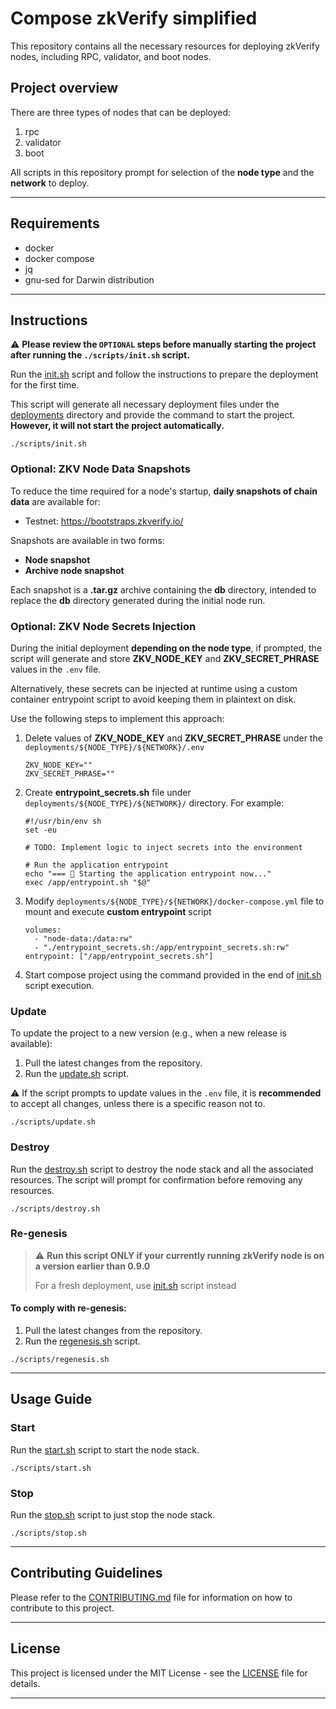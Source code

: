 # Compose zkVerify simplified

This repository contains all the necessary resources for deploying zkVerify nodes, including RPC, validator, and boot nodes.


## Project overview

There are three types of nodes that can be deployed:

1. rpc
2. validator
3. boot

All scripts in this repository prompt for selection of the **node type** and the **network** to deploy.

---

## Requirements

* docker
* docker compose
* jq
* gnu-sed for Darwin distribution

---

## Instructions

⚠️ **Please review the `OPTIONAL` steps before manually starting the project after running the `./scripts/init.sh` script.**

Run the [init.sh](./scripts/init.sh) script and follow the instructions to prepare the deployment for the first time.

This script will generate all necessary deployment files under the [deployments](deployments) directory and provide the command to start the project. **However, it will not start the project automatically.**

```shell
./scripts/init.sh
```

### Optional: ZKV Node Data Snapshots

To reduce the time required for a node's startup, **daily snapshots of chain data** are available for:
- Testnet: https://bootstraps.zkverify.io/

Snapshots are available in two forms:

- **Node snapshot**
- **Archive node snapshot**

Each snapshot is a **.tar.gz** archive containing the **db** directory, intended to replace the **db** directory generated during the initial node run.

### Optional: ZKV Node Secrets Injection

During the initial deployment **depending on the node type**, if prompted, the script will generate and store **ZKV_NODE_KEY** and **ZKV_SECRET_PHRASE** values in the `.env` file.

Alternatively, these secrets can be injected at runtime using a custom container entrypoint script to avoid keeping them in plaintext on disk.

Use the following steps to implement this approach:

1. Delete values of **ZKV_NODE_KEY** and **ZKV_SECRET_PHRASE** under the `deployments/${NODE_TYPE}/${NETWORK}/.env`
    ```bazaar
    ZKV_NODE_KEY=""
    ZKV_SECRET_PHRASE=""
    ```
2. Create **entrypoint_secrets.sh** file under `deployments/${NODE_TYPE}/${NETWORK}/` directory. For example:
    ```
    #!/usr/bin/env sh
    set -eu
    
    # TODO: Implement logic to inject secrets into the environment
   
    # Run the application entrypoint
    echo "=== 🚀 Starting the application entrypoint now..."
    exec /app/entrypoint.sh "$@"
    ```
3. Modify `deployments/${NODE_TYPE}/${NETWORK}/docker-compose.yml` file to mount and execute **custom entrypoint** script
    ```
    volumes:
      - "node-data:/data:rw"
      - "./entrypoint_secrets.sh:/app/entrypoint_secrets.sh:rw"
    entrypoint: ["/app/entrypoint_secrets.sh"]
    ```
4. Start compose project using the command provided in the end of [init.sh](./scripts/init.sh) script execution.

### Update

To update the project to a new version (e.g., when a new release is available):

1. Pull the latest changes from the repository.
2. Run the [update.sh](./scripts/update.sh) script.

⚠️ If the script prompts to update values in the `.env` file, it is **recommended** to accept all changes, unless there is a specific reason not to.

```shell
./scripts/update.sh
```

### Destroy

Run the [destroy.sh](./scripts/destroy.sh) script to destroy the node stack and all the associated resources. The script will prompt for confirmation before removing any resources.

```shell
./scripts/destroy.sh
```

### Re-genesis

> ⚠️  **Run this script ONLY if your currently running zkVerify node is on a version earlier than 0.9.0**
>
> For a fresh deployment, use [init.sh](./scripts/init.sh) script instead

#### To comply with re-genesis:

1. Pull the latest changes from the repository.
2. Run the [regenesis.sh](./scripts/regenesis.sh) script.

```shell
./scripts/regenesis.sh
```

---

## Usage Guide

### Start

Run the [start.sh](./scripts/start.sh) script to start the node stack.

```shell
./scripts/start.sh
```

### Stop

Run the [stop.sh](./scripts/stop.sh) script to just stop the node stack.

```shell
./scripts/stop.sh
```

---

## Contributing Guidelines

Please refer to the [CONTRIBUTING.md](CONTRIBUTING.md) file for information on how to contribute to this project.

---

## License

This project is licensed under the MIT License - see the [LICENSE](LICENSE) file for details.

---
